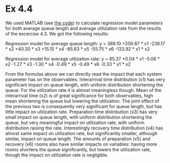 # Ex 4.4

We used MATLAB (see [the code](analysis.m)) to calculate regression model parameters for both average queue length and average utilization rate from the results of the excercise 4.3. We got the following results:

Regression model for average queue length:
y =  369.10  +209.87 * x1  -236.17 * x2  +40.30 * x3  +15.15 * x4  -85.63 * x5  -55.75 * x6  -133.92 * x1 * x2

Regression model for average utilization rate:
y =  85.37  +0.04 * x1  -5.08 * x2  -1.27 * x3   -1.30 * x4  -0.49 * x5   -0.49 * x6   -0.33 * x1 * x2

From the formulas above we can directly read the impact that each system parameter has on the observables. Interarrival time distribution (x1) has very significant impact on queue length, with uniform distribution shortening the queue. For the utilization rate it is almost meaningless though. Mean of the interarrival time (x2) is of great significance for both observables, high mean shortening the queue but lowering the utilization. The joint effect of the previous two is consequently very significant for queue length, but has little impact on utilization rate. Preparation time distribution (x3) has very small impact on queue length, with uniform distribution shortening the queue,  but very meaningful impact on utilization rate, with uniform distribution raising the rate. Interestingly recovery time distribution (x4) has almost same impact on utilization rate, but significantly smaller, although similar, impact on queue length. The amounts of preparation (x5) and recovery (x6) rooms also have similar impacts on variables: having more rooms shortens the queue significantly, but lowers the utilization rate, though the impact on utilization rate is negligible.
